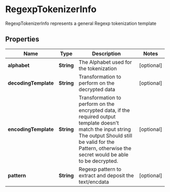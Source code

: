 

# RegexpTokenizerInfo

RegexpTokenizerInfo represents a general Regexp tokenization template
## Properties

Name | Type | Description | Notes
------------ | ------------- | ------------- | -------------
**alphabet** | **String** | The Alphabet used for the tokenization |  [optional]
**decodingTemplate** | **String** | Transformation to perform on the decrypted data |  [optional]
**encodingTemplate** | **String** | Transformation to perform on the encrypted data, if the required output template doesn&#39;t match the input string The output Should still be valid for the Pattern, otherwise the secret would be able to be decrypted. |  [optional]
**pattern** | **String** | Regexp pattern to extract and deposit the text/encdata |  [optional]



